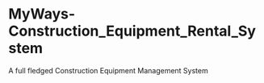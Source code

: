 # MyWays-Construction_Equipment_Rental_System
A full fledged Construction Equipment Management System
